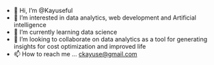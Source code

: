 - 👋 Hi, I’m @Kayuseful
- 👀 I’m interested in data analytics, web development and Artificial intelligence
- 🌱 I’m currently learning data science
- 💞️ I’m looking to collaborate on data analytics as a tool for generating insights for cost optimization and improved life
- 📫 How to reach me ... ckayuse@gmail.com

<!---
Kayuseful/Kayuseful is a ✨ special ✨ repository because its `README.md` (this file) appears on your GitHub profile.
You can click the Preview link to take a look at your changes.
--->

